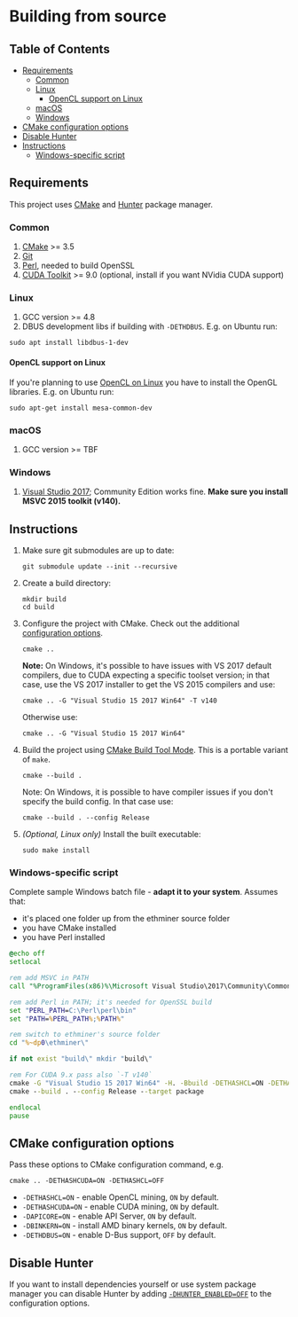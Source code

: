 # Building from source

## Table of Contents

* [Requirements](#requirements)
    * [Common](#common)
    * [Linux](#linux)
        * [OpenCL support on Linux](#opencl-support-on-linux)
    * [macOS](#macos)
    * [Windows](#windows)
* [CMake configuration options](#cmake-configuration-options)
* [Disable Hunter](#disable-hunter)
* [Instructions](#instructions)
    * [Windows-specific script](#windows-specific-script)


## Requirements

This project uses [CMake] and [Hunter] package manager.

### Common

1. [CMake] >= 3.5
2. [Git](https://git-scm.com/downloads)
3. [Perl](https://www.perl.org/get.html), needed to build OpenSSL
4. [CUDA Toolkit](https://developer.nvidia.com/cuda-downloads) >= 9.0 (optional, install if you want NVidia CUDA support)

### Linux

1. GCC version >= 4.8
2. DBUS development libs if building with `-DETHDBUS`. E.g. on Ubuntu run:

```shell
sudo apt install libdbus-1-dev
```

#### OpenCL support on Linux

If you're planning to use [OpenCL on Linux](https://github.com/ruslo/hunter/wiki/pkg.opencl#pitfalls)
you have to install the OpenGL libraries. E.g. on Ubuntu run:

```shell
sudo apt-get install mesa-common-dev
```

### macOS

1. GCC version >= TBF

### Windows

1. [Visual Studio 2017](https://www.visualstudio.com/downloads/); Community Edition works fine. **Make sure you install MSVC 2015 toolkit (v140).**

## Instructions

1. Make sure git submodules are up to date:

    ```shell
    git submodule update --init --recursive
    ```

2. Create a build directory:

    ```shell
    mkdir build
    cd build
    ```

3. Configure the project with CMake. Check out the additional [configuration options](#cmake-configuration-options).

    ```shell
    cmake ..
    ```

    **Note:** On Windows, it's possible to have issues with VS 2017 default compilers, due to CUDA expecting a specific toolset version; in that case, use the VS 2017 installer to get the VS 2015 compilers and use:

    ```shell
    cmake .. -G "Visual Studio 15 2017 Win64" -T v140
    ```

    Otherwise use:

    ```shell
    cmake .. -G "Visual Studio 15 2017 Win64"
    ```

4. Build the project using [CMake Build Tool Mode]. This is a portable variant of `make`.

    ```shell
    cmake --build .
    ```

    Note: On Windows, it is possible to have compiler issues if you don't specify the build config. In that case use:

    ```shell
    cmake --build . --config Release
    ```

5. _(Optional, Linux only)_ Install the built executable:

    ```shell
    sudo make install
    ```

### Windows-specific script

Complete sample Windows batch file - **adapt it to your system**. Assumes that:

* it's placed one folder up from the ethminer source folder
* you have CMake installed
* you have Perl installed

```bat
@echo off
setlocal

rem add MSVC in PATH
call "%ProgramFiles(x86)%\Microsoft Visual Studio\2017\Community\Common7\Tools\VsMSBuildCmd.bat"

rem add Perl in PATH; it's needed for OpenSSL build
set "PERL_PATH=C:\Perl\perl\bin"
set "PATH=%PERL_PATH%;%PATH%"

rem switch to ethminer's source folder
cd "%~dp0\ethminer\"

if not exist "build\" mkdir "build\"

rem For CUDA 9.x pass also `-T v140`
cmake -G "Visual Studio 15 2017 Win64" -H. -Bbuild -DETHASHCL=ON -DETHASHCUDA=ON -DAPICORE=ON ..
cmake --build . --config Release --target package

endlocal
pause
```

## CMake configuration options

Pass these options to CMake configuration command, e.g.

```shell
cmake .. -DETHASHCUDA=ON -DETHASHCL=OFF
```

* `-DETHASHCL=ON` - enable OpenCL mining, `ON` by default.
* `-DETHASHCUDA=ON` - enable CUDA mining, `ON` by default.
* `-DAPICORE=ON` - enable API Server, `ON` by default.
* `-DBINKERN=ON` - install AMD binary kernels, `ON` by default.
* `-DETHDBUS=ON` - enable D-Bus support, `OFF` by default.

## Disable Hunter

If you want to install dependencies yourself or use system package manager you can disable Hunter by adding
[`-DHUNTER_ENABLED=OFF`](https://docs.hunter.sh/en/latest/reference/user-variables.html#hunter-enabled)
to the configuration options.


[CMake]: https://cmake.org/
[CMake Build Tool Mode]: https://cmake.org/cmake/help/latest/manual/cmake.1.html#build-tool-mode
[Hunter]: https://docs.hunter.sh/
